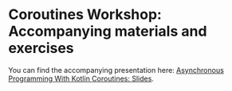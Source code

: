 # Coroutines Workshop: Accompanying materials and exercises

You can find the accompanying presentation here: 
[Asynchronous Programming With Kotlin Coroutines: Slides](https://docs.google.com/presentation/d/1J2ffcimU9sGHrKJTGBdk99jGlr7D6eC0Q3CdCuqTmzM/edit?usp=sharing).